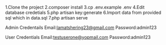 1.Clone the project
2.composer install
3.cp .env.example .env
4.Edit database credetials
5.php artisan key:generate
6.Import data from provided sql which in data.sql
7.php artisan serve

Admin Credentails
Email:lamatshering23@gmail.com
Password:admin123

User Credentials
Email:testuserone@yopmail.com
Password:admin123
